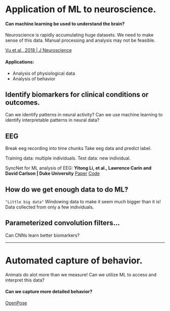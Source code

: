 # Application of ML to neuroscience.

#### Can machine learning be used to understand the brain?

Neuroscience is rapidly accumulating huge datasets.
We need to make sense of this data.
Manual processing and analysis may not be feasible. 

[Vu et al., 2018 | J Neuroscience](https://www.ncbi.nlm.nih.gov/pubmed/29374138)

#### Applications:
* Analysis of physiological data
* Analysis of behavior

## Identify biomarkers for clinical conditions or outcomes.
Can we identify patterns in neural activity?
Can we use machine learning to identify interpretable patterns in neural data?

## EEG
Break eeg recording into time chunks
Take eeg data and predict label.

Training data: multiple individuals.
Test data: new individual. 

SyncNet for ML analysis of EEG:
__Yitong Li, et al., Lawrence Carin and David Carlson | Duke University__
[Paper](http://people.ee.duke.edu/~lcarin/syncnet.pdf)
[Code](https://github.com/yitong91/SyncNet)

## How do we get enough data to do ML?
`"Little big data"`
Windowing data to make it seem much bigger than it is!
Data collected from only a few individuals.

## Parameterized convolution filters...
Can CNNs learn better biomarkers?

----
# Automated capture of behavior.

Animals do alot more than we measure!
Can we utilize ML to access and interpret this data?

#### Can we capture more detailed behavior?

[OpenPose](https://github.com/CMU-Perceptual-Computing-Lab/openpose)



